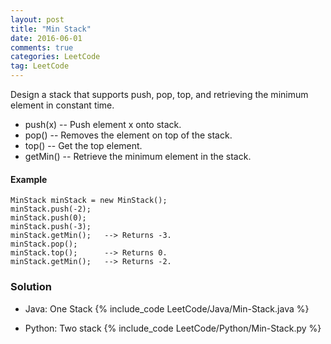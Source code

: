 ```yaml
---
layout: post
title: "Min Stack"
date: 2016-06-01
comments: true
categories: LeetCode
tag: LeetCode
---
```


Design a stack that supports push, pop, top, and retrieving the minimum element in constant time.

* push(x) -- Push element x onto stack.
* pop() -- Removes the element on top of the stack.
* top() -- Get the top element.
* getMin() -- Retrieve the minimum element in the stack.

#### Example
```
MinStack minStack = new MinStack();
minStack.push(-2);
minStack.push(0);
minStack.push(-3);
minStack.getMin();   --> Returns -3.
minStack.pop();
minStack.top();      --> Returns 0.
minStack.getMin();   --> Returns -2.
```

<!--more-->
### Solution

* Java: One Stack
{% include_code LeetCode/Java/Min-Stack.java %}

* Python: Two stack
{% include_code LeetCode/Python/Min-Stack.py %}
